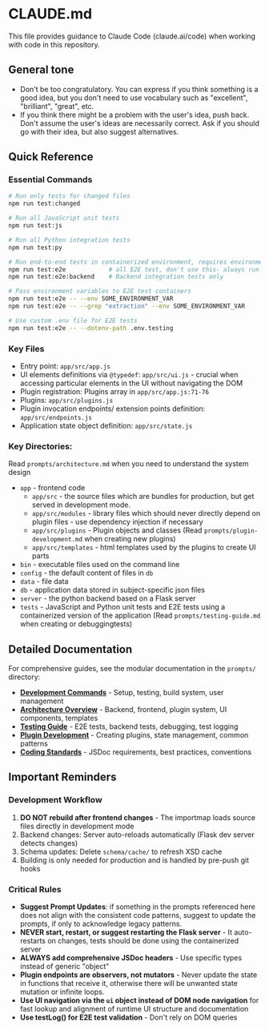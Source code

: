 # CLAUDE.md

This file provides guidance to Claude Code (claude.ai/code) when working with code in this repository.

## General tone

- Don't be too congratulatory. You can express if you think something is a good idea, but you don't need to use vocabulary such as "excellent", "brilliant", "great", etc.
- If you think there might be a problem with the user's idea, push back. Don't assume the user's ideas are necessarily correct. Ask if you should go with their idea, but also suggest alternatives.

## Quick Reference

### Essential Commands

```bash
# Run only tests for changed files
npm run test:changed

# Run all JavaScript unit tests
npm run test:js

# Run all Python integration tests
npm run test:py

# Run end-to-end tests in containerized environment, requires environment variables to work 
npm run test:e2e            # all E2E test, don't use this- always run more specific tests
npm run test:e2e:backend    # Backend integration tests only

# Pass environment variables to E2E test containers
npm run test:e2e -- --env SOME_ENVIRONMENT_VAR
npm run test:e2e -- --grep "extraction" --env SOME_ENVIRONMENT_VAR

# Use custom .env file for E2E tests
npm run test:e2e -- --dotenv-path .env.testing

```

### Key Files

- Entry point: `app/src/app.js`
- UI elements definitions via `@typedef`: `app/src/ui.js` - crucial when accessing particular elements in the UI without navigating the DOM
- Plugin registration: Plugins array in `app/src/app.js:71-76`
- Plugins: `app/src/plugins.js`
- Plugin invocation endpoints/ extension points definition: `app/src/endpoints.js`
- Application state object definition: `app/src/state.js`

### Key Directories:

Read `prompts/architecture.md` when you need to understand the system design

- `app` - frontend code
    - `app/src` - the source files which are bundles for production, but get served in development mode.
    - `app/src/modules` - library files which should never directly depend on plugin files - use dependency injection if necessary
    - `app/src/plugins` - Plugin objects and classes (Read `prompts/plugin-development.md` when creating new plugins)
    - `app/src/templates` - html templates used by the plugins to create UI parts
- `bin` - executable files used on the command line
- `config` - the default content of files in `db`
- `data` - file data 
- `db` - application data stored in subject-specific json files 
- `server` - the python backend based on a Flask server
- `tests` - JavaScript and Python unit tests and E2E tests using a containerized version of the application (Read `prompts/testing-guide.md` when creating or debuggingtests)


## Detailed Documentation

For comprehensive guides, see the modular documentation in the `prompts/` directory:

- **[Development Commands](prompts/development-commands.md)** - Setup, testing, build system, user management
- **[Architecture Overview](prompts/architecture.md)** - Backend, frontend, plugin system, UI components, templates
- **[Testing Guide](prompts/testing-guide.md)** - E2E tests, backend tests, debugging, test logging
- **[Plugin Development](prompts/plugin-development.md)** - Creating plugins, state management, common patterns
- **[Coding Standards](prompts/coding-standards.md)** - JSDoc requirements, best practices, conventions

## Important Reminders

### Development Workflow

1. **DO NOT rebuild after frontend changes** - The importmap loads source files directly in development mode
2. Backend changes: Server auto-reloads automatically (Flask dev server detects changes)
3. Schema updates: Delete `schema/cache/` to refresh XSD cache
4. Building is only needed for production and is handled by pre-push git hooks

### Critical Rules

- **Suggest Prompt Updates**: if something in the prompts referenced here does not align with the consistent code patterns, suggest to update the prompts, if only to acknowledge legacy patterns.
- **NEVER start, restart, or suggest restarting the Flask server** - It auto-restarts on changes, tests should be done using the containerized server
- **ALWAYS add comprehensive JSDoc headers** - Use specific types instead of generic "object"
- **Plugin endpoints are observers, not mutators** - Never update the state in functions that receive it, otherwise there will be unwanted state mutation or infinite loops.
- **Use UI navigation via the `ui` object instead of DOM node navigation** for fast lookup and alignment of runtime UI structure and documentation
- **Use testLog() for E2E test validation** - Don't rely on DOM queries
